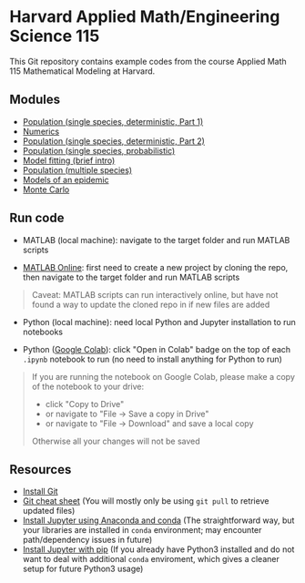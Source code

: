 # Harvard Applied Math/Engineering Science 115
This Git repository contains example codes from the course Applied Math 115 Mathematical Modeling at Harvard.

## Modules

- [Population (single species, deterministic, Part 1)](https://github.com/zhimingkuang/Harvard-AM-115/tree/main/01_population_single_1)
- [Numerics](https://github.com/zhimingkuang/Harvard-AM-115/tree/main/02_numerics)
- [Population (single species, deterministic, Part 2)](https://github.com/zhimingkuang/Harvard-AM-115/tree/main/03_population_single_2)
- [Population (single species, probabilistic)](https://github.com/zhimingkuang/Harvard-AM-115/tree/main/04_population_single_3)
- [Model fitting (brief intro)](https://github.com/zhimingkuang/Harvard-AM-115/tree/main/05_model_fitting)
- [Population (multiple species)](https://github.com/zhimingkuang/Harvard-AM-115/tree/main/06_population_multiple)
- [Models of an epidemic](https://github.com/zhimingkuang/Harvard-AM-115/tree/main/07_epidemic)
- [Monte Carlo](https://github.com/zhimingkuang/Harvard-AM-115/tree/main/08_monte_carlo)

## Run code

- MATLAB (local machine): navigate to the target folder and run MATLAB scripts
    
- [MATLAB Online](https://matlab.mathworks.com/): first need to create a new project by cloning the repo, then navigate to the target folder and run MATLAB scripts

> Caveat: MATLAB scripts can run interactively online, but have not found a way to update the cloned repo in if new files are added

- Python (local machine): need local Python and Jupyter installation to run notebooks

- Python ([Google Colab](https://colab.research.google.com/notebooks/welcome.ipynb)): click "Open in Colab" badge on the top of each `.ipynb` notebook to run (no need to install anything for Python to run)

> If you are running the notebook on Google Colab, please make a copy of the notebook to your drive:
>
> - click "Copy to Drive"
> - or navigate to "File -> Save a copy in Drive"
> - or navigate to "File -> Download" and save a local copy
>
> Otherwise all your changes will not be saved

## Resources

- [Install Git](https://www.atlassian.com/git/tutorials/install-git)
- [Git cheat sheet](https://education.github.com/git-cheat-sheet-education.pdf) (You will mostly only be using `git pull` to retrieve updated files)
- [Install Jupyter using Anaconda and conda](https://docs.jupyter.org/en/latest/install/notebook-classic.html#installing-jupyter-using-anaconda-and-conda) (The straightforward way, but your libraries are installed in `conda` environment; may encounter path/dependency issues in future)
- [Install Jupyter with pip](https://docs.jupyter.org/en/latest/install/notebook-classic.html#alternative-for-experienced-python-users-installing-jupyter-with-pip) (If you already have Python3 installed and do not want to deal with additional `conda` enviroment, which gives a cleaner setup for future Python3 usage)